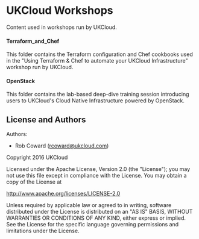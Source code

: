 # UKCloud Workshops
Content used in workshops run by UKCloud.

#### Terraform_and_Chef
This folder contains the Terraform configuration and Chef cookbooks used in the "Using Terraform & Chef to automate your UKCloud Infrastructure" workshop run by UKCloud.

#### OpenStack
This folder contains the lab-based deep-dive training session introducing users
to UKCloud's Cloud Native Infrastructure powered by OpenStack.

License and Authors
-------------------
Authors:
  * Rob Coward (rcoward@ukcloud.com)

Copyright 2016 UKCloud

Licensed under the Apache License, Version 2.0 (the "License"); you may not use this file except in compliance with the License. You may obtain a copy of the License at

http://www.apache.org/licenses/LICENSE-2.0

Unless required by applicable law or agreed to in writing, software distributed under the License is distributed on an "AS IS" BASIS, WITHOUT WARRANTIES OR CONDITIONS OF ANY KIND, either express or implied. See the License for the specific language governing permissions and limitations under the License.
